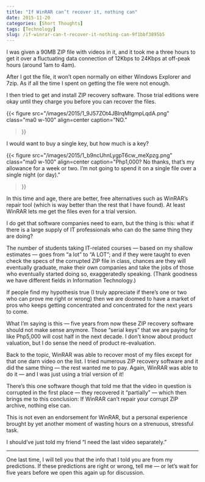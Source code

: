 ```yaml
---
title: "If WinRAR can’t recover it, nothing can"
date: 2015-11-20
categories: [Short Thoughts]
tags: [Technology]
slug: /if-winrar-can-t-recover-it-nothing-can-9f1bbf3895b5
---
```


I was given a 90MB ZIP file with videos in it, and it took me a three hours to get it over a fluctuating data connection of 12Kbps to 24Kbps at off-peak hours (around 1am to 4am).

After I got the file, it won’t open normally on either Windows Explorer and 7zip. As if all the time I spent on getting the file were not enough.

I then tried to get and install ZIP recovery software. Those trial editions were okay until they charge you before you can recover the files.

{{< figure
  src="/images/2015/1_9J57ZOt4JBIrqMtgmpLqdA.png"
  class="ma0 w-100"
  align=center
  caption="NO."
>}}

I would want to buy a single key, but how much is a key?

{{< figure
  src="/images/2015/1_b9ncUhnLygpT6cw_meXpzg.png"
  class="ma0 w-100"
  align=center
  caption="Php1,000? No thanks, that’s my allowance for a week or two. I’m not going to spend it on a single file over a single night (or day)."
>}}

In this time and age, there are better, free alternatives such as WinRAR’s repair tool (which is way better than the rest that I have found). At least WinRAR lets me get the files even for a trial version.

I do get that software companies need to earn, but the thing is this: what if there is a large supply of IT professionals who can do the same thing they are doing?

The number of students taking IT-related courses — based on my shallow estimates — goes from “a lot” to “A LOT”; and if they were taught to even check the specs of the corrupted ZIP file in class, chances are they will eventually graduate, make their own companies and take the jobs of those who eventually started doing so, exaggeratedly speaking. (Thank goodness we have different fields in Information Technology.)

If people find my hypothesis true (I truly appreciate if there’s one or two who can prove me right or wrong) then we are doomed to have a market of pros who keeps getting concentrated and concentrated for the next years to come.

What I’m saying is this — five years from now these ZIP recovery software should not make sense anymore. Those “serial keys” that we are paying for like Php5,000 will cost half in the next decade. I don’t know about product valuation, but I do sense the need of product re-evaluation.

Back to the topic, WinRAR was able to recover most of my files except for that one darn video on the list. I tried numerous ZIP recovery software and it did the same thing — the rest wanted me to pay. Again, WinRAR was able to do it — and I was just using a trial version of it!

There’s this one software though that told me that the video in question is corrupted in the first place — they recovered it “partially” — which then brings me to this conclusion: If WinRAR can’t repair your corrupt ZIP archive, nothing else can. 

This is not even an endorsement for WinRAR, but a personal experience brought by yet another moment of wasting hours on a strenuous, stressful task.

I should’ve just told my friend “I need the last video separately.”

* * *

One last time, I will tell you that the info that I told you are from my predictions. If these predictions are right or wrong, tell me — or let’s wait for five years before we open this again up for discussion.
